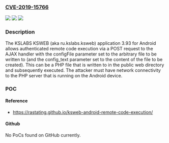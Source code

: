 ### [CVE-2019-15766](https://cve.mitre.org/cgi-bin/cvename.cgi?name=CVE-2019-15766)
![](https://img.shields.io/static/v1?label=Product&message=n%2Fa&color=blue)
![](https://img.shields.io/static/v1?label=Version&message=n%2Fa&color=blue)
![](https://img.shields.io/static/v1?label=Vulnerability&message=n%2Fa&color=brighgreen)

### Description

The KSLABS KSWEB (aka ru.kslabs.ksweb) application 3.93 for Android allows authenticated remote code execution via a POST request to the AJAX handler with the configFile parameter set to the arbitrary file to be written to (and the config_text parameter set to the content of the file to be created). This can be a PHP file that is written to in the public web directory and subsequently executed. The attacker must have network connectivity to the PHP server that is running on the Android device.

### POC

#### Reference
- https://rastating.github.io/ksweb-android-remote-code-execution/

#### Github
No PoCs found on GitHub currently.

